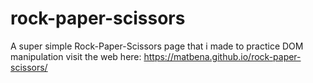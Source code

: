# rock-paper-scissors
A super simple Rock-Paper-Scissors page that i made to practice DOM manipulation
visit the web here: https://matbena.github.io/rock-paper-scissors/
